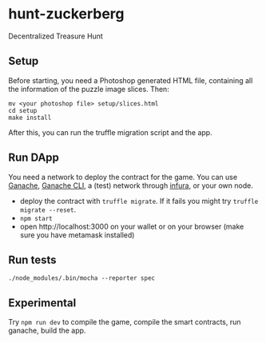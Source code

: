 # hunt-zuckerberg
Decentralized Treasure Hunt

## Setup
Before starting, you need a Photoshop generated HTML file, containing all the information of the puzzle image slices. Then:
```
mv <your photoshop file> setup/slices.html
cd setup
make install
```
After this, you can run the truffle migration script and the app.

## Run DApp
You need a network to deploy the contract for the game. You can use [Ganache][ganache], [Ganache CLI][ganache:cli], a (test) network through [infura][infura], or your own node.

- deploy the contract with `truffle migrate`. If it fails you might try `truffle migrate --reset`.
- `npm start`
- open http://localhost:3000 on your wallet or on your browser (make sure you have metamask installed)

## Run tests
`./node_modules/.bin/mocha --reporter spec`

## Experimental
Try `npm run dev` to compile the game, compile the smart contracts, run ganache, build the app.

[ganache]: https://truffleframework.com/ganache
[ganache:cli]: https://github.com/trufflesuite/ganache-cli
[infura]: https://infura.io/
